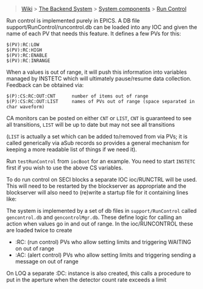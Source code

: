 > [Wiki](Home) > [The Backend System](The-Backend-System) > [System components](System-components) > [Run Control](Run-control)

Run control is implemented purely in EPICS. A DB file support/RunControl/runcontrol.db can be loaded into any IOC and given the name of each PV that needs this feature. It defines a few PVs for this:

```
$(PV):RC:LOW
$(PV):RC:HIGH
$(PV):RC:ENABLE
$(PV):RC:INRANGE
```

When a values is out of range, it will push this information into variables managed by INSTETC which will ultimately pause/resume data collection. Feedback can be obtained via:

```
$(P):CS:RC:OUT:CNT      number of items out of range
$(P):CS:RC:OUT:LIST     names of PVs out of range (space separated in char waveform)
```

CA monitors can be posted on either `CNT` or `LIST`, `CNT` is guaranteed to see all transitions, `LIST` will be up to date but may not see all transitions

(`LIST` is actually a set which can be added to/removed from via PVs; it is called generically via aSub records so provides a general mechanism for keeping a more readable list of things if we need it).

Run `testRunControl` from `iocBoot` for an example. You need to start `INSTETC` first if you wish to use the above CS variables.

To do run control on SECI blocks a separate IOC ioc/RUNCTRL will be used. This will need to be restarted by the blockserver as appropriate and the blockserver will also need to (re)write a startup file for it containing lines like:

The system is implemented by a set of db files in `support/RunControl` called `gencontrol.db` and `gencontrolMgr.db`. These define logic for calling an action when values go in and out of range. In the ioc/RUNCONTROL these are loaded twice to create 
* :RC: (run control) PVs who allow setting limits and triggering WAITING on out of range
* :AC: (alert control) PVs who allow setting limits and triggering sending a message on out of range

On LOQ a separate :DC: instance is also created, this calls a procedure to put in the aperture when the detector count rate exceeds a limit
